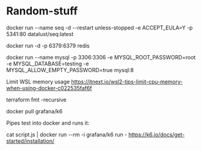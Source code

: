 # Random-stuff

docker run --name seq -d --restart unless-stopped -e ACCEPT_EULA=Y -p 5341:80 datalust/seq:latest

docker run -d -p 6379:6379 redis

docker run --name mysql -p 3306:3306 -e MYSQL_ROOT_PASSWORD=root -e MYSQL_DATABASE=testing -e MYSQL_ALLOW_EMPTY_PASSWORD=true mysql:8

Limit WSL  memory usage
https://itnext.io/wsl2-tips-limit-cpu-memory-when-using-docker-c022535faf6f


terraform fmt -recursive


docker pull grafana/k6

Pipes test into docker and runs it:

cat script.js | docker run --rm -i grafana/k6 run -
https://k6.io/docs/get-started/installation/
